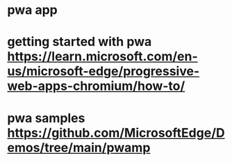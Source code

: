 # pwa app

# getting started with pwa https://learn.microsoft.com/en-us/microsoft-edge/progressive-web-apps-chromium/how-to/

# pwa samples https://github.com/MicrosoftEdge/Demos/tree/main/pwamp